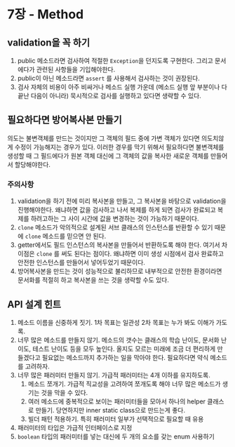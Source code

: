 # 7장 - Method

## validation을 꼭 하기

1. public 메소드라면 검사하여 적절한 `Exception`을 던지도록 구현한다. 그리고 문서에다가 관련된 사항들을 기입해야한다.
2. public이 아닌 메소드라면 `assert` 를 사용해서 검사하는 것이 권장된다.
3. 검사 자체의 비용이 아주 비싸거나 메소드 실행 가운데 \(메소드 실행 앞 부분이나 다 끝난 다음이 아니라\) 묵시적으로 검사를 실행하고 있다면 생략할 수 있다.

## 필요하다면 방어복사본 만들기

의도는 불변객체를 만드는 것이지만 그 객체의 필드 중에 가변 객체가 있다면 의도치않게 수정이 가능해지는 경우가 있다. 이러한 경우를 막기 위해서 필요하다면 불변객체를 생성할 때 그 필드에다가 원본 객체 대신에 그 객체의 값을 복사한 새로운 객체를 만들어서 할당해야한다.

### 주의사항

1. validation을 하기 전에 미리 복사본을 만들고, 그 복사본을 바탕으로 validation을 진행해야한다. 왜냐하면 값을 검사하고 나서 복제를 하게 되면 검사가 완료되고 복제를 하려고하는 그 사이 시간에 값을 변경하는 것이 가능하기 때문이다. 
2. `clone` 메소드가 악의적으로 설계된 서브 클래스의 인스턴스를 반환할 수 있기 때문에 `clone` 메소드를 믿으면 안 된다.
3. getter에서도 필드 인스턴스의 복사본을 만들어서 반환하도록 해야 한다. 여기서 차이점은 `clone` 를 써도 된다는 점이다. 왜냐하면 이미 생성 시점에서 검사 완료하고 안전한 인스턴스를 만들어서 넣어두었기 때문이다.
4. 방어복사본을 만드는 것이 성능적으로 불리하므로 내부적으로 안전한 환경이라면 문서화를 적절히 하고 복사본을 쓰는 것을 생략할 수도 있다.

## API 설계 힌트

1. 메소드 이름을 신중하게 짓기. 1차 목표는 일관성 2차 목표는 누가 봐도 이해가 가도록.
2. 너무 많은 메소드를 만들지 않기. 메소드의 갯수는 클래스의 학습 난이도, 문서화 난이도, 테스트 난이도 등을 모두 높인다. 올지도 모르는 미래에 조금 더 편리하게 만들겠다고 필요없는 메소드까지 추가하는 일을 막아야 한다. 필요하다면 약식 메소드를 고려하자.
3. 너무 많은 패러미터 만들지 않기. 가급적 패러미터는 4개 이하를 유지하도록.
   1. 메소드 쪼개기. 가급적 직교성을 고려하여 쪼개도록 해야 너무 많은 메소드가 생기는 것을 막을 수 있다.
   2. 여러 메소드에 중복적으로 보이는 패러미터들을 모아서 하나의 helper 클래스로 만들기. 당연하지만 inner static class으로 만드는게 좋다.
   3. 빌더 패턴 적용하기. 특히 패러미터 일부가 선택적으로 필요할 때 유용
4. 패러미터의 타입은 가급적 인터페이스로 지정
5. `boolean` 타입의 패러미터를 넣는 대신에 두 개의 요소를 갖는 enum 사용하기





